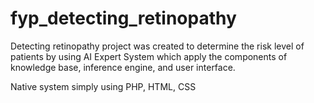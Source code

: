 # fyp_detecting_retinopathy

Detecting retinopathy project was created to determine the risk level of patients by using AI Expert System which apply the components of knowledge base, inference engine, and user interface.

Native system simply using PHP, HTML, CSS
